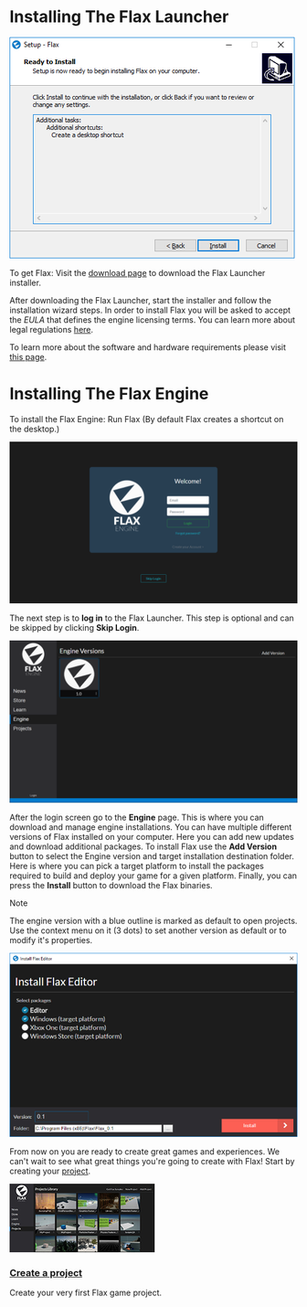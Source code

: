 # Installing The Flax Launcher

![Installing Flax](media/installing-flax.png)

To get Flax: Visit the [download page](http://flaxengine.com/download) to download the Flax Launcher installer.

After downloading the Flax Launcher, start the installer and follow the installation wizard steps. In order to install Flax you will be asked to accept the *EULA* that defines the engine licensing terms. You can learn more about legal regulations [here](http://flaxengine.com/licensing).

To learn more about the software and hardware requirements please visit [this page](requirements.md).

# Installing The Flax Engine

To install the Flax Engine: Run Flax (By default Flax creates a shortcut on the desktop.)

![Login To Flax Launcher](media/flax-launcher-login.png)

The next step is to **log in** to the Flax Launcher. This step is optional and can be skipped by clicking **Skip Login**.

![Open Launcher](media/launcher-engine.png)

After the login screen go to the **Engine** page. This is where you can download and manage engine installations. You can have multiple different versions of Flax installed on your computer. Here you can add new updates and download additional packages. To install Flax use the **Add Version** button to select the Engine version and target installation destination folder. Here is where you can pick a target platform to install the packages required to build and deploy your game for a given platform. Finally, you can press the **Install** button to download the Flax binaries.

> [!Note]
> The engine version with a blue outline is marked as default to open projects. Use the context menu on it (3 dots) to set another version as default or to modify it's properties.

![Download Flax](media/download-flax.jpg)

From now on you are ready to create great games and experiences. We can't wait to see what great things you're going to create with Flax! Start by creating your [project](create-a-project.md).

<div class="frontpage">

<div class="frontpage-section">
<a href="create-a-project.md"><img src="media/create-a-project-icon.jpg"></a>
<h3><a href="create-a-project.md">Create a project</a></h3>
<p>Create your very first Flax game project.</p>
</div>

</div>
